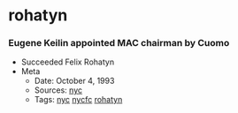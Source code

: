 # rohatyn
### Eugene Keilin appointed MAC chairman by Cuomo

- Succeeded Felix Rohatyn
- Meta
  - Date: October 4, 1993
  - Sources: [nyc](http://www.nytimes.com/1993/10/05/nyregion/cuomo-picks-investment-banker-for-municipal-assistance-post.html)
  - Tags: [nyc](../tags/nyc.md) [nycfc](../tags/nycfc.md) [rohatyn](../tags/rohatyn.md)


